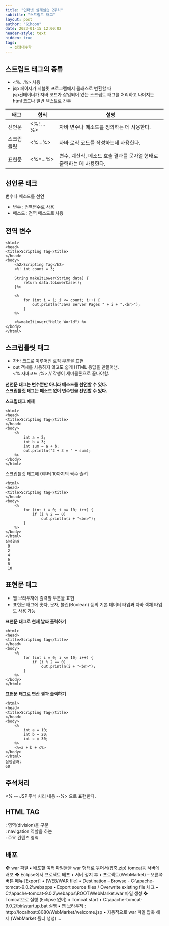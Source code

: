 ```yaml
---
title: "인터넷 설계실습 2주차"
subtitle: "스트립트 태그"
layout: post
author: "Gihoon"
date: 2023-01-15 12:00:02
header-style: text
hidden: true
tags:
  - 선형대수학
---
```

## 스트립트 태그의 종류
- <%...%> 사용
- jsp 페이지가 서블릿 프로그램에서 클래스로 변환할 때  
jsp컨테이너가 자바 코드가 삽입되어 있는 스크립트 태그를 처리하고 나머지는 html 코드나 일반 텍스트로 간주  

| 태그 | 형식 | 설명 |  
| --- | --- | --- |  
| 선언문 | <%! ... %> | 자바 변수나 메소드를 정의하는 데 사용한다. |    
| 스크립틀릿 | <%...%> |자바 로직 코드를 작성하는데 사용한다.|    
| 표현문 | <%=...%> | 변수, 계산식, 메소드 호출 결과를 문자열 형태로 출력하는 데 사용한다. |

## 선언문 태크
변수나 메소드를 선언
- 변수 : 전역변수로 사용
- 메소드 : 전역 메소드로 사용

## 전역 변수
```
<html>
<head>
<title>Scripting Tag</title>
</head>
<body>
	<h2>Scripting Tag</h2>
	<%! int count = 3;
	
	String makeItLower(String data) {
		return data.toLowerCase();
	}%>
	
	<%
		for (int i = 1; i <= count; i++) {
			out.println("Java Server Pages " + i + ".<br>");
		}
	%>
	
	<%=makeItLower("Hello World") %>
</body>
</html>
```

## 스크립틀릿 태그
- 자바 코드로 이루어진 로직 부분을 표현
-  out 객체를 사용하지 않고도 쉽게 HTML 응답을 만들어냄.  
<% 자바코드 ;%> // 각행이 세미콜론으로 끝나야함.  

**선언문 태그는 변수뿐만 아니라 메소드를 선언할 수 있다.**  
**스크립틀릿 태그는 메소드 없이 변수만을 선언할 수 있다.**  

**스크립태그 예제**  
```
<html>
<head>
<title>Scripting Tag</title>
</head>
<body>
	<% 
		int a = 2;
		int b = 3;
		int sum = a + b;
		out.println("2 + 3 = " + sum);
	%>
</body>
</html>
```
스크립틀릿 태그에 0부터 10까지의 짝수 출려
```
<html>
<head>
<title>Scripting tag</title>
</head>
<body>
	<%
		for (int i = 0; i <= 10; i++) {
			if (i % 2 == 0)
				out.println(i + "<br>");
		}
	%>
</body>
</html>
실행결과
 0
 2
 4
 6
 8
 10
```

## 표현문 태그
- 웹 브라우저에 출력할 부분을 표현
- 표현문 태그에 숫자, 문자, 불린(Boolean) 등의 기본 데이터 타입과 자바 객체 타입도 사용 가능

**표현문 태그로 현재 날짜 출력하기**  
```
<html>
<head>
<title>Scripting tag</title>
</head>
<body>
	<%
		for (int i = 0; i <= 10; i++) {
			if (i % 2 == 0)
				out.println(i + "<br>");
		}
	%>
</body>
</html>
```
**표현문 태그로 연산 결과 출력하기**  
```
<html>
<head>
<title>Scripting Tag</title>
</head>
<body>
	<%
		int a = 10;
		int b = 20;
		int c = 30;
	%>
	<%=a + b + c%>
</body>
</html>
실행결과:
60
```

## 주석처리
<% -- JSP 주석 처리 내용 --%> 으로 표현한다.


## HTML TAG
<div> : 영역(division)을 구분  
<nav> : navigation 역할을 하는 <div>  
<main> : 주요 컨텐츠 영역  
<footer>

## 배포
❖ war 파일
▪ 배포할 여러 파일들을 war 형태로 묶어서(압축,zip) tomcat등 서버에 배포
❖ Eclipse에서 프로젝트 배포
▪ 서버 정지 후
▪ 프로젝트(WebMarket) – 오른쪽 버튼 메뉴 [Export]
• [WEB/WAR file]
• Destination – Browse - C:\apache-tomcat-9.0.2\webapps 
• Export source files / Overwrite existing file 체크
• C:\apache-tomcat-9.0.2\webapps\ROOT\WebMarket.war 파일 생성
❖ Tomcat으로 실행 (Eclipse 없이)
▪ Tomcat start
• C:\apache-tomcat-9.0.2\bin\startup.bat 실행
▪ 웹 브라우저 : http://localhost:8080/WebMarket/welcome.jsp
• 자동적으로 war 파일 압축 해제 (WebMarket 폴더 생성) …


